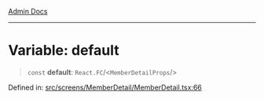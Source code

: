 [Admin Docs](/)

***

# Variable: default

> `const` **default**: `React.FC`/<`MemberDetailProps`/>

Defined in: [src/screens/MemberDetail/MemberDetail.tsx:66](https://github.com/PalisadoesFoundation/talawa-admin/blob/main/src/screens/MemberDetail/MemberDetail.tsx#L66)
